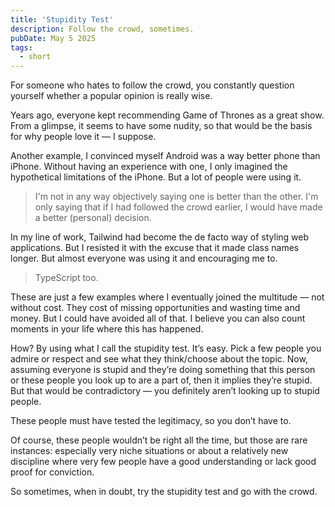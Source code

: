```yaml
---
title: 'Stupidity Test'
description: Follow the crowd, sometimes.
pubDate: May 5 2025
tags:
  - short
---
```

For someone who hates to follow the crowd, you constantly question yourself whether a popular opinion is really wise.

Years ago, everyone kept recommending Game of Thrones as a great show. From a glimpse, it seems to have some nudity, so that would be the basis for why people love it — I suppose.

Another example, I convinced myself Android was a way better phone than iPhone. Without having an experience with one, I only imagined the hypothetical limitations of the iPhone. But a lot of people were using it.

> I'm not in any way objectively saying one is better than the other. I'm only saying that if I had followed the crowd earlier, I would have made a better (personal) decision.

In my line of work, Tailwind had become the de facto way of styling web applications. But I resisted it with the excuse that it made class names longer. But almost everyone was using it and encouraging me to.

> TypeScript too.

These are just a few examples where I eventually joined the multitude — not without cost. They cost of missing opportunities and wasting time and money. But I could have avoided all of that. I believe you can also count moments in your life where this has happened.

How? By using what I call the stupidity test. It’s easy. Pick a few people you admire or respect and see what they think/choose about the topic. Now, assuming everyone is stupid and they’re doing something that this person or these people you look up to are a part of, then it implies they’re stupid. But that would be contradictory — you definitely aren’t looking up to stupid people.

These people must have tested the legitimacy, so you don’t have to.

Of course, these people wouldn’t be right all the time, but those are rare instances: especially very niche situations or about a relatively new discipline where very few people have a good understanding or lack good proof for conviction.

So sometimes, when in doubt, try the stupidity test and go with the crowd.
